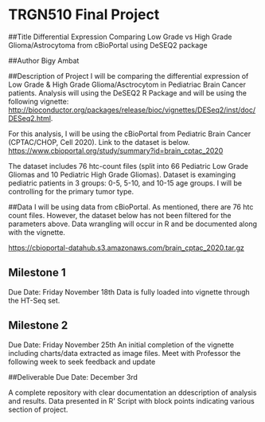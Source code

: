 # TRGN510 Final Project
##Title
Differential Expression Comparing Low Grade vs High Grade Glioma/Astrocytoma from cBioPortal using DeSEQ2 package

##Author
Bigy Ambat 

##Description of Project
I will be comparing the differential expression of Low Grade & High Grade Glioma/Asctrocytom in Pediatriac Brain Cancer patients. Analysis will using the DeSEQ2 R Package and will be using the following vignette: 
http://bioconductor.org/packages/release/bioc/vignettes/DESeq2/inst/doc/DESeq2.html. 

For this analysis, I will be using the cBioPortal from Pediatric Brain Cancer (CPTAC/CHOP, Cell 2020). Link to the dataset is below. 
https://www.cbioportal.org/study/summary?id=brain_cptac_2020

The dataset includes 76 htc-count files (split into 66 Pediatric Low Grade Gliomas and 10 Pediatric High Grade Gliomas). Dataset is examinging pediatric patients in 3  groups: 0-5, 5-10, and 10-15 age groups. I will be controlling for the primary tumor type. 

##Data
I will be using data from cBioPortal. As mentioned, there are 76 htc count files. However, the dataset below has not been filtered for the parameters above. Data wrangling will occur in R and be documented along with the vignette. 

https://cbioportal-datahub.s3.amazonaws.com/brain_cptac_2020.tar.gz

## Milestone 1
Due Date: Friday November 18th
Data is fully loaded into vignette through the HT-Seq set. 

## Milestone 2
Due Date: Friday November 25th 
An initial completion of the vignette including charts/data extracted as image files. Meet with Professor the following week to seek feedback and update

##Deliverable 
Due Date: December 3rd

A complete repository with clear documentation an ddescription of analysis and results. Data presented in R' Script with block points indicating various section of project. 


